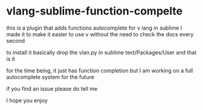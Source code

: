 # vlang-sublime-function-compelte
this is a plugin that adds functions autocomplete for v lang in sublime I made it to make it easier to use v without the need to check the docs every second

to install it basically drop the vlan.py in sublime text/Packages/User and that is it 

for the time being, it just has function completion but I am working on a full autocomplete system for the future

if you find an issue please do tell me 

I hope you enjoy 
